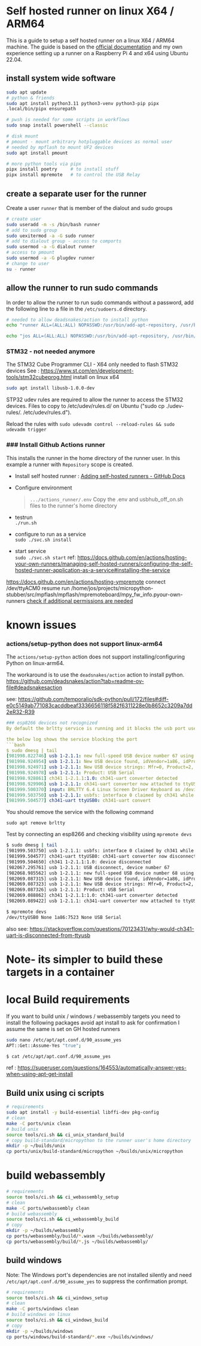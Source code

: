 # Self hosted runner on linux X64 / ARM64

This is a guide to setup a self hosted runner on a linux X64 / ARM64 machine. 
The guide is based on the [official documentation](https://docs.github.com/en/actions/hosting-your-own-runners) 
and my own experience setting up a runner on a Raspberry Pi 4 and x64 using Ubuntu 22.04.

## install system wide software

```bash
sudo apt update
# python & friends
sudo apt install python3.11 python3-venv python3-pip pipx
.local/bin/pipx ensurepath

# pwsh is needed for some scripts in workflows
sudo snap install powershell --classic

# disk mount
# pmount - mount arbitrary hotpluggable devices as normal user
# needed by mpflash to mount UF2 devices
sudo apt install pmount

# more python tools via pipx
pipx install poetry     # to install stuff 
pipx install mpremote   # to control the USB Relay
```


## create a separate user for the runner

Create a user `runner` that is member of the dialout and sudo groups

```bash
# create user
sudo useradd -m -s /bin/bash runner
# add to sudo group
sudo uexitermod -a -G sudo runner
# add to dialout group - access to comports
sudo usermod -a -G dialout runner
# access to pmount
sudo usermod -a -G plugdev runner
# change to user
su - runner
```

## allow the runner to run sudo commands

In order to allow the runner to run sudo commands without a password, add the following line to a file in the `/etc/sudoers.d` directory.

```bash
# needed to allow deadsnakes/action to install python
echo "runner ALL=(ALL:ALL) NOPASSWD:/usr/bin/add-apt-repository, /usr/bin/apt-get, /usr/bin/apt install" | sudo tee /etc/sudoers.d/runner

echo "jos ALL=(ALL:ALL) NOPASSWD:/usr/bin/add-apt-repository, /usr/bin/apt-get, /usr/bin/apt install" | sudo tee /etc/sudoers.d/jos
```


### STM32 - not needed anymore

The STM32 Cube Programmer CLI - X64 only
needed to flash STM32 devices
See : https://www.st.com/en/development-tools/stm32cubeprog.html
install on linux x64

```bash
sudo apt install libusb-1.0.0-dev
```

STP32 udev rules are required to allow the runner to access the STM32 devices.
Files to copy to /etc/udev/rules.d/ on Ubuntu ("sudo cp ./udev-rules/*.* /etc/udev/rules.d").

Reload the rules with
`sudo udevadm control --reload-rules && sudo udevadm trigger`

### ### Install Github Actions runner

This installs the runner in the home directory of the runner user.
In this example a runner with `Repository` scope  is created. 

- Install self hosted runner : 
  [Adding self-hosted runners - GitHub Docs](https://docs.github.com/en/actions/hosting-your-own-runners/managing-self-hosted-runners/adding-self-hosted-runners#adding-a-self-hosted-runner-to-a-repository)

- Configure environment 
  
  > `.../actions_runner/.env`
  > Copy the .env and usbhub_off_on.sh files to the runner's home directory

- testrun  
    `./run.sh`

- configure to run as a service  
    `sudo ./svc.sh install`

- start service  
  `sudo ./svc.sh start`
   ref: https://docs.github.com/en/actions/hosting-your-own-runners/managing-self-hosted-runners/configuring-the-self-hosted-runner-application-as-a-service#installing-the-service

https://docs.github.com/en/actions/hosting-ympremote connect /dev/ttyACM0 resume run /home/jos/projects/micropython-stubber/src/mpflash/mpflash/mpremoteboard/mpy_fw_info.pyour-own-runners
[check if additional permissions are needed](https://github.com/actions/setup-python/blob/main/docs/advanced-usage.md#linux)

# known issues

### actions/setup-python does not support linux-arm64

The `actions/setup-python` action does not support installing/configuring Python on linux-arm64.

The workaround is to use the `deadsnakes/action` action to install python.
https://github.com/deadsnakes/action?tab=readme-ov-file#deadsnakesaction

see:  https://github.com/temporalio/sdk-python/pull/172/files#diff-e0c5149ab771083cacddbeaf3336656118f582f6311228e0b8652c3209a7dd2eR32-R39

```yaml
### esp8266 devices not recognized 
By default the brltty service is running and it blocks the usb port used by an esp8266.

the below log shows the service blocking the port
```bash
$ sudo dmesg | tail
[981998.822746] usb 1-2.1.1: new full-speed USB device number 67 using xhci_hcd
[981998.924954] usb 1-2.1.1: New USB device found, idVendor=1a86, idProduct=7523, bcdDevice= 2.64
[981998.924971] usb 1-2.1.1: New USB device strings: Mfr=0, Product=2, SerialNumber=0
[981998.924978] usb 1-2.1.1: Product: USB Serial
[981998.928861] ch341 1-2.1.1:1.0: ch341-uart converter detected
[981998.929906] usb 1-2.1.1: ch341-uart converter now attached to ttyUSB0
[981999.500370] input: BRLTTY 6.4 Linux Screen Driver Keyboard as /devices/virtual/input/input49
[981999.503750] usb 1-2.1.1: usbfs: interface 0 claimed by ch341 while 'brltty' sets config #1
[981999.504577] ch341-uart ttyUSB0: ch341-uart convert
```

You should remove the service with the following command

```
sudo apt remove brltty
```

Test by connecting an esp8266 and checking visibility using `mpremote devs`

```bash
$ sudo dmesg | tail
[981999.503750] usb 1-2.1.1: usbfs: interface 0 claimed by ch341 while 'brltty' sets config #1
[981999.504577] ch341-uart ttyUSB0: ch341-uart converter now disconnected from ttyUSB0
[981999.504650] ch341 1-2.1.1:1.0: device disconnected
[982067.295761] usb 1-2.1.1: USB disconnect, device number 67
[982068.985562] usb 1-2.1.1: new full-speed USB device number 68 using xhci_hcd
[982069.087315] usb 1-2.1.1: New USB device found, idVendor=1a86, idProduct=7523, bcdDevice= 2.64
[982069.087323] usb 1-2.1.1: New USB device strings: Mfr=0, Product=2, SerialNumber=0
[982069.087326] usb 1-2.1.1: Product: USB Serial
[982069.088862] ch341 1-2.1.1:1.0: ch341-uart converter detected
[982069.089422] usb 1-2.1.1: ch341-uart converter now attached to ttyUSB0

$ mpremote devs
/dev/ttyUSB0 None 1a86:7523 None USB Serial
```

also see: https://stackoverflow.com/questions/70123431/why-would-ch341-uart-is-disconnected-from-ttyusb

# Note- its simpler to build these targets in a container

# local Build requirements

If you want to build unix / windows / webassembly targets you need to install the following packages
avoid apt install to ask for confirmation
I assume the same is set on GH hosted runners

```bash
sudo nano /etc/apt/apt.conf.d/90_assume_yes
APT::Get::Assume-Yes "true";

$ cat /etc/apt/apt.conf.d/90_assume_yes
```

ref : https://superuser.com/questions/164553/automatically-answer-yes-when-using-apt-get-install

## Build unix using ci scripts

```bash
# requirements
sudo apt install -y build-essential libffi-dev pkg-config
# clean
make -C ports/unix clean
# build unix
source tools/ci.sh && ci_unix_standard_build
# copy build-standard/micropython to the runner user's home directory
mkdir -p ~/builds/unix
cp ports/unix/build-standard/micropython ~/builds/unix/micropython
```

# build webassembly

```bash
# requirements
source tools/ci.sh && ci_webassembly_setup
# clean
make -C ports/webassembly clean
# build webassembly
source tools/ci.sh && ci_webassembly_build
# copy 
mkdir -p ~/builds/webassembly
cp ports/webassembly/build/*.wasm ~/builds/webassembly/
cp ports/webassembly/build/*.js ~/builds/webassembly/
```

## build windows

Note: The Windows port's dependencies are not installed silently and need `/etc/apt/apt.conf.d/90_assume_yes`
to suppress the confirmation prompt.

```bash
# requirements
source tools/ci.sh && ci_windows_setup
# clean
make -C ports/windows clean
# build windows on linux
source tools/ci.sh && ci_windows_build
# copy 
mkdir -p ~/builds/windows
cp ports/windows/build-standard/*.exe ~/builds/windows/
```
